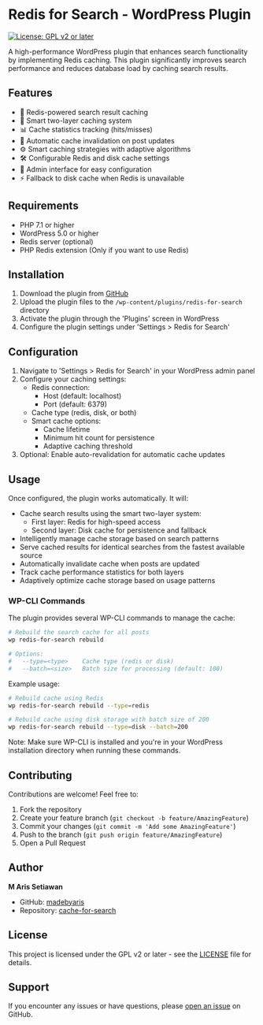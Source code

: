 # Redis for Search - WordPress Plugin

[![License: GPL v2 or later](https://img.shields.io/badge/License-GPL%20v2%20or%20later-blue.svg)](https://www.gnu.org/licenses/gpl-2.0.html)

A high-performance WordPress plugin that enhances search functionality by implementing Redis caching. This plugin significantly improves search performance and reduces database load by caching search results.

## Features

- 🚀 Redis-powered search result caching
- 🧠 Smart two-layer caching system
- 📊 Cache statistics tracking (hits/misses)
- 🔄 Automatic cache invalidation on post updates
- ⚙️ Smart caching strategies with adaptive algorithms
- 🛠️ Configurable Redis and disk cache settings
- 🎯 Admin interface for easy configuration
- ⚡ Fallback to disk cache when Redis is unavailable

## Requirements

- PHP 7.1 or higher
- WordPress 5.0 or higher
- Redis server (optional)
- PHP Redis extension (Only if you want to use Redis)

## Installation

1. Download the plugin from [GitHub](https://github.com/madebyaris/cache-for-search)
2. Upload the plugin files to the `/wp-content/plugins/redis-for-search` directory
3. Activate the plugin through the 'Plugins' screen in WordPress
4. Configure the plugin settings under 'Settings > Redis for Search'

## Configuration

1. Navigate to 'Settings > Redis for Search' in your WordPress admin panel
2. Configure your caching settings:
   - Redis connection:
     - Host (default: localhost)
     - Port (default: 6379)
   - Cache type (redis, disk, or both)
   - Smart cache options:
     - Cache lifetime
     - Minimum hit count for persistence
     - Adaptive caching threshold
3. Optional: Enable auto-revalidation for automatic cache updates

## Usage

Once configured, the plugin works automatically. It will:
- Cache search results using the smart two-layer system:
  - First layer: Redis for high-speed access
  - Second layer: Disk cache for persistence and fallback
- Intelligently manage cache storage based on search patterns
- Serve cached results for identical searches from the fastest available source
- Automatically invalidate cache when posts are updated
- Track cache performance statistics for both layers
- Adaptively optimize cache storage based on usage patterns

### WP-CLI Commands

The plugin provides several WP-CLI commands to manage the cache:

```bash
# Rebuild the search cache for all posts
wp redis-for-search rebuild

# Options:
#   --type=<type>    Cache type (redis or disk)
#   --batch=<size>   Batch size for processing (default: 100)
```

Example usage:
```bash
# Rebuild cache using Redis
wp redis-for-search rebuild --type=redis

# Rebuild cache using disk storage with batch size of 200
wp redis-for-search rebuild --type=disk --batch=200
```

Note: Make sure WP-CLI is installed and you're in your WordPress installation directory when running these commands.

## Contributing

Contributions are welcome! Feel free to:
1. Fork the repository
2. Create your feature branch (`git checkout -b feature/AmazingFeature`)
3. Commit your changes (`git commit -m 'Add some AmazingFeature'`)
4. Push to the branch (`git push origin feature/AmazingFeature`)
5. Open a Pull Request

## Author

**M Aris Setiawan**
- GitHub: [madebyaris](http://github.com/madebyaris)
- Repository: [cache-for-search](https://github.com/madebyaris/cache-for-search)

## License

This project is licensed under the GPL v2 or later - see the [LICENSE](https://www.gnu.org/licenses/gpl-2.0.html) file for details.

## Support

If you encounter any issues or have questions, please [open an issue](https://github.com/madebyaris/cache-for-search/issues) on GitHub.
